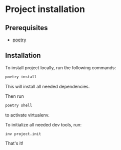 # Project installation

## Prerequisites

* [poetry](https://python-poetry.org/docs/#installation)

## Installation

To install project locally, run the following commands:

```bash
poetry install
```

This will install all needed dependencies.

Then run
```bash
poetry shell
```

to activate virtualenv.

To initialize all needed dev tools, run:

```bash
inv project.init
```

That's it!
